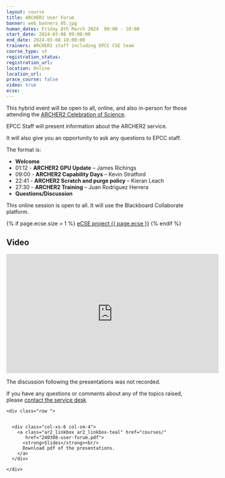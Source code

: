 ```yaml
---
layout: course
title: ARCHER2 User Forum
banner: web_banners_05.jpg
human_dates: Friday 8th March 2024  09:00 - 10:00 
start_date: 2024-03-08 09:00:00
end_date: 2024-03-08 10:00:00
trainers: ARCHER2 staff including EPCC CSE team 
course_type: vt
registration_status:
registration_url:
location: Online
location_url:
prace_course: false
video: true
ecse:
---
```


This hybrid event will be open to all, online, and also in-person for those attending the [ARCHER2 Celebration of Science](https://www.archer2.ac.uk/community/events/celebration-of-science-2024).

EPCC Staff will present information about the ARCHER2 service. 

It will also give you an opportunity to ask any questions to EPCC staff.


The format is: 
-  **Welcome** 
- 01:12 - **ARCHER2 GPU Update** – James Richings
- 09:00 - **ARCHER2 Capability Days** – Kevin Stratford
- 22:41 - **ARCHER2 Scratch and purge policy** – Kieran Leach  
- 27:30 - **ARCHER2 Training** – Juan Rodriguez Herrera
- **Questions/Discussion** 

This online session is open to all. It will use the Blackboard Collaborate platform.

{% if page.ecse.size > 1 %}
<a href="{{ site.baseurl }}/ecse/reports/{{ page.ecse }}">eCSE project {{ page.ecse }}</a>
{% endif %}

<section id="service">

<!--
  <div class="row ">	

      <div class="col-xs-6 col-sm-4">
        <a class="ar2_linkbox ar2_linkbox-teal" 
          href="https://eu.bbcollab.com/guest/7653ef03d33841f59e180012887e3001">
          <strong>Join Session</strong><br/>
          Join this online session in your browser
        </a>
      </div>

      <div class="col-xs-6 col-sm-4">
        <a class="ar2_linkbox ar2_linkbox-green" href="courses/"
           href="myevents.ics">
          <strong>Add to Calendar</strong><br/>
          Download ICS file to add this event to your calendar complete with join link
        </a>
      </div>

											
    </div>
-->




<h2><a name="video">Video</a></h2>

<div>

<iframe title="Video"  width="560" height="315" src="https://www.youtube.com/embed/ueoDgRSXExg" frameborder="0" allow="accelerometer; autoplay; encrypted-media; gyroscope; picture-in-picture" allowfullscreen></iframe>

</div>

The discussion following the presentations was not recorded.

If you have any questions or comments about any of the topics raised, please <a href="mailto:support@archer2.ac.uk">contact the service desk</a>



<section id="service">

    <div class="row ">	


      <div class="col-xs-6 col-sm-4">
        <a class="ar2_linkbox ar2_linkbox-teal" href="courses/"
           href="240308-user-forum.pdf">
          <strong>Slides</strong><br/>
          Download pdf of the presentations.
        </a>
      </div>
										
    </div>

</section>


